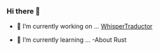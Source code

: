 ### Hi there 👋

- 🔭 I’m currently working on ...
  [WhisperTraductor](https://github.com/amillanaol/WhisperTraductor)
  
- 🌱 I’m currently learning ...
  -About Rust

